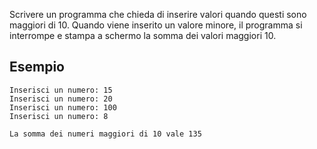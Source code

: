 Scrivere un programma che chieda di inserire valori quando questi sono maggiori di 10. Quando viene inserito un valore minore, il programma si interrompe e stampa a schermo la somma dei valori maggiori 10.

 ## Esempio 

```plaintext
Inserisci un numero: 15
Inserisci un numero: 20
Inserisci un numero: 100
Inserisci un numero: 8

La somma dei numeri maggiori di 10 vale 135
```